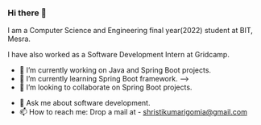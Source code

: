 ### Hi there 👋
I am a Computer Science and Engineering final year(2022) student at BIT, Mesra.

I have also worked as a Software Development Intern at Gridcamp.

- 🔭 I’m currently working on Java and Spring Boot projects.
- 🌱 I’m currently learning Spring Boot framework. -->
- 👯 I’m looking to collaborate on Spring Boot projects.
<!-- - 🤔 I’m looking for help with  -->
- 💬 Ask me about software development.
- 📫 How to reach me: Drop a mail at - shristikumarigomia@gmail.com


